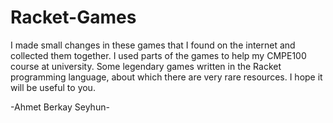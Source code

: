 # Racket-Games
I made small changes in these games that I found on the internet and collected them together. I used parts of the games to help my CMPE100 course at university.
Some legendary games written in the Racket programming language, about which there are very rare resources. I hope it will be useful to you.

-Ahmet Berkay Seyhun-
